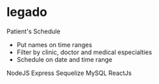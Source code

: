 # legado

Patient's Schedule

- Put names on time ranges
- Filter by clinic, doctor and medical especialties
- Schedule on date and time range

NodeJS Express  Sequelize MySQL ReactJs
